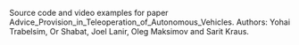 Source code and video examples for paper Advice_Provision_in_Teleoperation_of_Autonomous_Vehicles.
Authors: Yohai Trabelsim, Or Shabat, Joel Lanir, Oleg Maksimov and Sarit Kraus.
